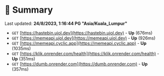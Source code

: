# 📖 Summary
Last updated: **24/8/2023, 1:16:44 PG "Asia/Kuala_Lumpur"**

- `GET` [https://hastebin.ujol.dev](https://hastebin.ujol.dev) - **Up** (676ms)
- `GET` [https://memeapi.ujol.dev](https://memeapi.ujol.dev) - **Up** (926ms)
- `GET` [https://memeapi.cyclic.app](https://memeapi.cyclic.app) - **Up** (1035ms)
- `GET` [https://klik.onrender.com/health](https://klik.onrender.com/health) - **Up** (351ms)
- `GET` [https://dumb.onrender.com](https://dumb.onrender.com) - **Up** (357ms)
